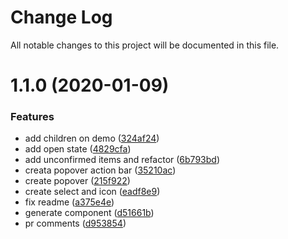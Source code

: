 # Change Log

All notable changes to this project will be documented in this file.

# 1.1.0 (2020-01-09)


### Features

* add children on demo ([324af24](https://github.com/SUI-Components/sui-components/commit/324af24310d8c53eb2abe906f5a829d90ba8a214))
* add open state ([4829cfa](https://github.com/SUI-Components/sui-components/commit/4829cfabbc991171befa1f9c0014c937416e1e9d))
* add unconfirmed items and refactor ([6b793bd](https://github.com/SUI-Components/sui-components/commit/6b793bd5a8e2b3be3514d1880ab3338be133b122))
* creata popover action bar ([35210ac](https://github.com/SUI-Components/sui-components/commit/35210ac278d1ba6e15d2b675784f487f9a154edc))
* create popover ([215f922](https://github.com/SUI-Components/sui-components/commit/215f9220df28f98b8edd337d6a7b320784b6d087))
* create select and icon ([eadf8e9](https://github.com/SUI-Components/sui-components/commit/eadf8e9468f9286087df7c6210c332f7d889cd20))
* fix readme ([a375e4e](https://github.com/SUI-Components/sui-components/commit/a375e4ef3a0a5708916884f6e8bf4a138a2736d5))
* generate component ([d51661b](https://github.com/SUI-Components/sui-components/commit/d51661b788df5ed465ba9953f8a22bef3d826021))
* pr comments ([d953854](https://github.com/SUI-Components/sui-components/commit/d953854d9b362eb20d8952dc830ebba18d0a8b85))



